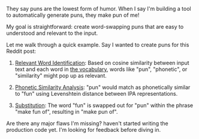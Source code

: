 They say puns are the lowest form of humor. When I say I'm building a tool to automatically generate puns, they make pun of me!

My goal is straightforward: create word-swapping puns that are easy to understood and relevant to the input.

Let me walk through a quick example. Say I wanted to create puns for this Reddit post:

1. [Relevant Word Identification](https://github.com/8ta4/pun/blob/1ddf70b8b355e5ed3f7f142fc67340238c461837/DONTREADME.md?plain=1#L189-L211): Based on cosine similarity between input text and each word in [the vocabulary](https://github.com/8ta4/pun/blob/1ddf70b8b355e5ed3f7f142fc67340238c461837/DONTREADME.md?plain=1#L37-L187), words like "pun", "phonetic", or "similarity" might pop up as relevant.

2. [Phonetic Similarity Analysis](https://github.com/8ta4/pun/blob/1ddf70b8b355e5ed3f7f142fc67340238c461837/DONTREADME.md?plain=1#L213-L235): "pun" would match as phonetically similar to "fun" using Levenshtein distance between IPA representations.

3. [Substitution](https://github.com/8ta4/pun/blob/1ddf70b8b355e5ed3f7f142fc67340238c461837/DONTREADME.md?plain=1#L237-L261): The word "fun" is swapped out for "pun" within the phrase "make fun of", resulting in "make pun of".

Are there any major flaws I'm missing? haven't started writing the production code yet. I'm looking for feedback before diving in.
